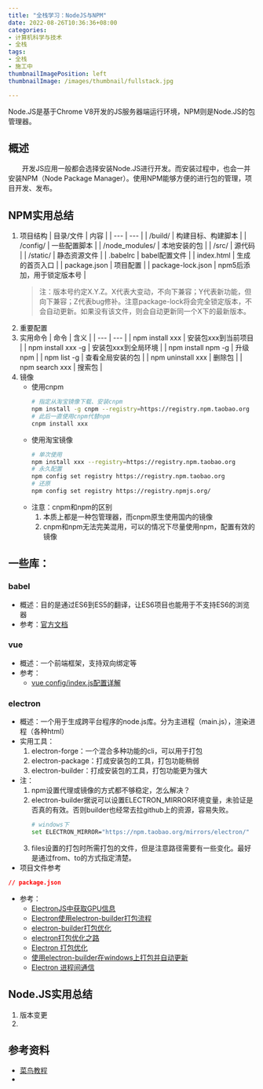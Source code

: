 ```yaml
---
title: "全栈学习：NodeJS与NPM"
date: 2022-08-26T10:36:36+08:00
categories:
- 计算机科学与技术
- 全栈
tags:
- 全栈
- 施工中
thumbnailImagePosition: left
thumbnailImage: /images/thumbnail/fullstack.jpg

---
```

Node.JS是基于Chrome V8开发的JS服务器端运行环境，NPM则是Node.JS的包管理器。
<!--more-->
## 概述
&emsp;&emsp;开发JS应用一般都会选择安装Node.JS进行开发。而安装过程中，也会一并安装NPM（Node Package Manager）。使用NPM能够方便的进行包的管理，项目开发、发布。

## NPM实用总结
1. 项目结构
    | 目录/文件 | 内容 |
    | --- | --- |
    | /build/ | 构建目标、构建脚本 |
    | /config/ | 一些配置脚本 |
    | /node_modules/ | 本地安装的包 |
    | /src/ | 源代码 |
    | /static/ | 静态资源文件 |
    | .babelrc | babel配置文件 |
    | index.html | 生成的首页入口 |
    | package.json | 项目配置 |
    | package-lock.json | npm5后添加，用于锁定版本号 |
    > 注：版本号约定X.Y.Z。X代表大变动，不向下兼容；Y代表新功能，但向下兼容；Z代表bug修补。注意package-lock将会完全锁定版本，不会自动更新。如果没有该文件，则会自动更新同一个X下的最新版本。
1. 重要配置
1. 实用命令
    | 命令 | 含义 |
    | --- | --- |
    | npm install xxx | 安装包xxx到当前项目 |
    | npm install xxx -g | 安装包xxx到全局环境 |
    | npm install npm -g | 升级npm |
    | npm list -g | 查看全局安装的包 |
    | npm uninstall xxx | 删除包 |
    | npm search xxx | 搜索包 |
1. 镜像
    - 使用cnpm
        ```bash
        # 指定从淘宝镜像下载、安装cnpm
        npm install -g cnpm --registry=https://registry.npm.taobao.org
        # 此后一直使用cnpm代替npm
        cnpm install xxx
        ```
    - 使用淘宝镜像
        ```bash
        # 单次使用
        npm install xxx --registry=https://registry.npm.taobao.org
        # 永久配置
        npm config set registry https://registry.npm.taobao.org
        # 还原
        npm config set registry https://registry.npmjs.org/
        ```
    - 注意：cnpm和npm的区别
        1. 本质上都是一种包管理器，而cnpm原生使用国内的镜像
        1. cnpm和npm无法完美混用，可以的情况下尽量使用npm，配置有效的镜像
## 一些库：
### babel
- 概述：目的是通过ES6到ES5的翻译，让ES6项目也能用于不支持ES6的浏览器
- 参考：[官方文档](https://babeljs.io/docs/en/)
### vue
- 概述：一个前端框架，支持双向绑定等
- 参考：
    - [vue config/index.js配置详解](https://blog.csdn.net/qq_31964019/article/details/106186776)

### electron
- 概述：一个用于生成跨平台程序的node.js库。分为主进程（main.js），渲染进程（各种html）
- 实用工具：
    1. electron-forge：一个混合多种功能的cli，可以用于打包
    1. electron-package：打成安装包的工具，打包功能稍弱
    1. electron-builder：打成安装包的工具，打包功能更为强大
- 注：
    1. npm设置代理或镜像的方式都不够稳定，怎么解决？
    1. electron-builder据说可以设置ELECTRON_MIRROR环境变量，未验证是否真的有效。否则builder也经常去拉github上的资源，容易失败。
        ```sh
        # windows下
        set ELECTRON_MIRROR="https://npm.taobao.org/mirrors/electron/"
        ```
    1. files设置的打包时所需打包的文件，但是注意路径需要有一些变化。最好是通过from、to的方式指定清楚。
- 项目文件参考
```json
// package.json
```
- 参考：
    - [ElectronJS中获取GPU信息](https://www.imangodoc.com/199335.html)
    - [Electron使用electron-builder打包流程](https://segmentfault.com/a/1190000022763633)
    - [electron-builder打包优化](https://zhuanlan.zhihu.com/p/379467469)
    - [electron打包优化之路](https://segmentfault.com/a/1190000038574623)
    - [Electron 打包优化](https://www.jianshu.com/p/50043f485ec9/)
    - [使用electron-builder在windows上打包并自动更新](https://www.cxyzjd.com/article/weixin_34249678/89009487)
    - [Electron 进程间通信](https://www.electronjs.org/zh/docs/latest/tutorial/ipc)
## Node.JS实用总结
1. 版本变更
1. 

## 参考资料
- [菜鸟教程](https://www.runoob.com/nodejs/nodejs-tutorial.html)
- 